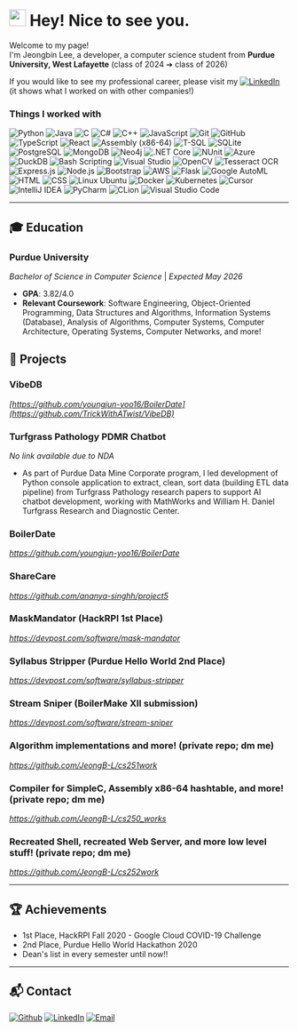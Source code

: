 <h1><img src="https://emojis.slackmojis.com/emojis/images/1531849430/4246/blob-sunglasses.gif?1531849430" width="30"/> Hey! Nice to see you.</h1>


<p>Welcome to my page! </br> I'm Jeongbin Lee, a developer, a computer science student from <b>Purdue University, West Lafayette</b> (class of 2024 ➔ class of 2026) </p>
<p>If you would like to see my professional career, please visit my <a href="https://www.linkedin.com/in/jeongbinlee" target="_blank"><img alt="LinkedIn" src="https://img.shields.io/badge/linkedin-%230077B5.svg?&style=for-the-badge&logo=linkedin&logoColor=white" /></a> (it shows what I worked on with other companies!)</p>
<h3>Things I worked with</h3>
<p>
  <img alt="Python" src="https://img.shields.io/badge/-Python-3776AB?style=flat-square&logo=python&logoColor=white" />
<img alt="Java" src="https://img.shields.io/badge/-Java-007396?style=flat-square&logo=java&logoColor=white" />
<img alt="C" src="https://img.shields.io/badge/-C-00599C?style=flat-square&logo=c&logoColor=white" />
<img alt="C#" src="https://img.shields.io/badge/-C%23-239120?style=flat-square&logo=c-sharp&logoColor=white" />
<img alt="C++" src="https://img.shields.io/badge/-C%2B%2B-00599C?style=flat-square&logo=c%2B%2B&logoColor=white" />
<img alt="JavaScript" src="https://img.shields.io/badge/-JavaScript-F7DF1E?style=flat-square&logo=javascript&logoColor=black" />
<img alt="Git" src="https://img.shields.io/badge/-Git-F05032?style=flat-square&logo=git&logoColor=white" />
<img alt="GitHub" src="https://img.shields.io/badge/-GitHub-181717?style=flat-square&logo=github&logoColor=white" />
<img alt="TypeScript" src="https://img.shields.io/badge/-TypeScript-007ACC?style=flat-square&logo=typescript&logoColor=white" />
<img alt="React" src="https://img.shields.io/badge/-React-61DAFB?style=flat-square&logo=react&logoColor=black" />
<img alt="Assembly (x86-64)" src="https://img.shields.io/badge/-Assembly-525252?style=flat-square&logo=assemblyscript&logoColor=white" />
<img alt="T-SQL" src="https://img.shields.io/badge/-T--SQL-CC2927?style=flat-square&logo=microsoft-sql-server&logoColor=white" />
<img alt="SQLite" src="https://img.shields.io/badge/-SQLite-003B57?style=flat-square&logo=sqlite&logoColor=white" />
<img alt="PostgreSQL" src="https://img.shields.io/badge/-PostgreSQL-336791?style=flat-square&logo=postgresql&logoColor=white" />
<img alt="MongoDB" src="https://img.shields.io/badge/-MongoDB-47A248?style=flat-square&logo=mongodb&logoColor=white" />
<img alt="Neo4j" src="https://img.shields.io/badge/-Neo4j-008CC1?style=flat-square&logo=neo4j&logoColor=white" />
<img alt=".NET Core" src="https://img.shields.io/badge/-.NET_Core-5C2D91?style=flat-square&logo=dotnet&logoColor=white" />
<img alt="NUnit" src="https://img.shields.io/badge/-NUnit-3ACF41?style=flat-square&logo=nunit&logoColor=white" />
<img alt="Azure" src="https://img.shields.io/badge/-Azure-0078D4?style=flat-square&logo=microsoft-azure&logoColor=white" />
<img alt="DuckDB" src="https://img.shields.io/badge/-DuckDB-000000?style=flat-square&logo=duckdb&logoColor=white" />
<img alt="Bash Scripting" src="https://img.shields.io/badge/-Bash_Scripting-4EAA25?style=flat-square&logo=gnu-bash&logoColor=white" />
<img alt="Visual Studio" src="https://img.shields.io/badge/-Visual_Studio-5C2D91?style=flat-square&logo=visual-studio&logoColor=white" />
<img alt="OpenCV" src="https://img.shields.io/badge/-OpenCV-5C3EE8?style=flat-square&logo=opencv&logoColor=white" />
<img alt="Tesseract OCR" src="https://img.shields.io/badge/-Tesseract_OCR-5C3EE8?style=flat-square&logo=tesseract&logoColor=white" />
<img alt="Express.js" src="https://img.shields.io/badge/-Express.js-000000?style=flat-square&logo=express&logoColor=white" />
<img alt="Node.js" src="https://img.shields.io/badge/-Node.js-339933?style=flat-square&logo=node.js&logoColor=white" />
<img alt="Bootstrap" src="https://img.shields.io/badge/-Bootstrap-7952B3?style=flat-square&logo=bootstrap&logoColor=white" />
<img alt="AWS" src="https://img.shields.io/badge/-AWS-232F3E?style=flat-square&logo=amazon-aws&logoColor=white" />
<img alt="Flask" src="https://img.shields.io/badge/-Flask-000000?style=flat-square&logo=flask&logoColor=white" />
<img alt="Google AutoML" src="https://img.shields.io/badge/-Google_AutoML-4285F4?style=flat-square&logo=google-cloud&logoColor=white" />
<img alt="HTML" src="https://img.shields.io/badge/-HTML-E34F26?style=flat-square&logo=html5&logoColor=white" />
<img alt="CSS" src="https://img.shields.io/badge/-CSS-1572B6?style=flat-square&logo=css3&logoColor=white" />
<img alt="Linux Ubuntu" src="https://img.shields.io/badge/-Linux_Ubuntu-E95420?style=flat-square&logo=ubuntu&logoColor=white" />
<img alt="Docker" src="https://img.shields.io/badge/-Docker-2496ED?style=flat-square&logo=docker&logoColor=white" />
<img alt="Kubernetes" src="https://img.shields.io/badge/-Kubernetes-326CE5?style=flat-square&logo=kubernetes&logoColor=white" />
<img alt="Cursor" src="https://img.shields.io/badge/-Cursor-000000?style=flat-square&logo=cursor&logoColor=white" />
<img alt="IntelliJ IDEA" src="https://img.shields.io/badge/-IntelliJ%20IDEA-000000?style=flat-square&logo=intellij-idea&logoColor=white" />
<img alt="PyCharm" src="https://img.shields.io/badge/-PyCharm-000000?style=flat-square&logo=pycharm&logoColor=white" />
<img alt="CLion" src="https://img.shields.io/badge/-CLion-000000?style=flat-square&logo=clion&logoColor=white" />
<img alt="Visual Studio Code" src="https://img.shields.io/badge/-Visual%20Studio%20Code-007ACC?style=flat-square&logo=visual-studio-code&logoColor=white" />
</p>


---

## 🎓 Education  

### **Purdue University**  
*Bachelor of Science in Computer Science* | *Expected May 2026*  
- **GPA**: 3.82/4.0  
- **Relevant Coursework**: Software Engineering, Object-Oriented Programming, Data Structures and Algorithms, Information Systems (Database), Analysis of Algorithms, Computer Systems, Computer Architecture, Operating Systems, Computer Networks, and more!

## 🚀 Projects  

### **VibeDB** 
*[https://github.com/youngjun-yoo16/BoilerDate](https://github.com/TrickWithATwist/VibeDB)*  

### **Turfgrass Pathology PDMR Chatbot**
*No link available due to NDA*
- As part of Purdue Data Mine Corporate program, I led development of Python console application to extract, clean, sort data (building ETL data pipeline) from Turfgrass Pathology research papers to support AI chatbot development, working with MathWorks and William H. Daniel Turfgrass Research and Diagnostic Center.

### **BoilerDate** 
*https://github.com/youngjun-yoo16/BoilerDate*  

### **ShareCare** 
*https://github.com/ananya-singhh/project5*  

### **MaskMandator** (HackRPI 1st Place)
*https://devpost.com/software/mask-mandator*

### **Syllabus Stripper** (Purdue Hello World 2nd Place)
*https://devpost.com/software/syllabus-stripper*

### **Stream Sniper** (BoilerMake XII submission)
*https://devpost.com/software/stream-sniper*

### **Algorithm implementations and more! (private repo; dm me)**
*https://github.com/JeongB-L/cs251work*

### **Compiler for SimpleC, Assembly x86-64 hashtable, and more! (private repo; dm me)**
*https://github.com/JeongB-L/cs250_works*

### **Recreated Shell, recreated Web Server, and more low level stuff! (private repo; dm me)**
*https://github.com/JeongB-L/cs252work*

---

## 🏆 Achievements  

- 1st Place, HackRPI Fall 2020 - Google Cloud COVID-19 Challenge  
- 2nd Place, Purdue Hello World Hackathon 2020  
- Dean's list in every semester until now!!
---

## 📬 Contact  

<p><a href="https://github.com/JeongB-L" target="_blank"><img alt="Github" src="https://img.shields.io/badge/GitHub-%2312100E.svg?&style=for-the-badge&logo=Github&logoColor=white" /></a> <a href="https://www.linkedin.com/in/jeongbinlee" target="_blank"><img alt="LinkedIn" src="https://img.shields.io/badge/linkedin-%230077B5.svg?&style=for-the-badge&logo=linkedin&logoColor=white" /></a> <a href="mailto:jblee1152@gmail.com" target="_blank"><img alt="Email" src="https://img.shields.io/badge/Email-%2312100E.svg?&style=for-the-badge&logo=Gmail&logoColor=white" /></a></p>

